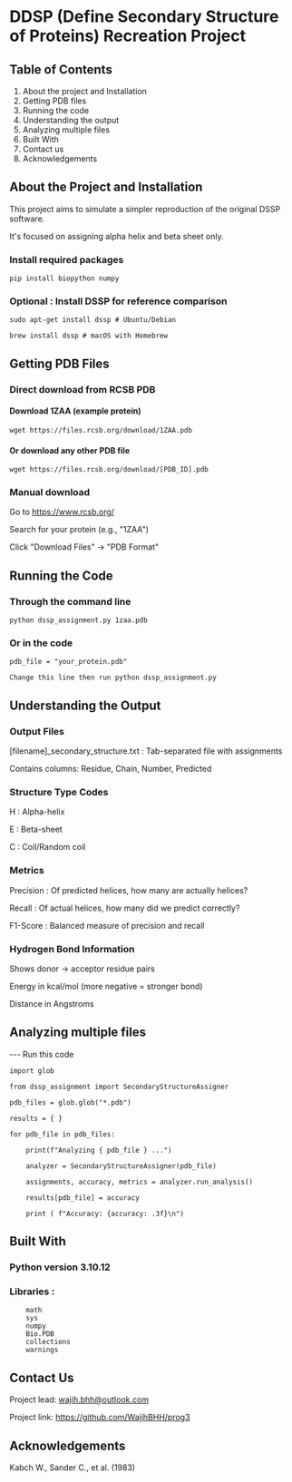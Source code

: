 # DDSP (Define Secondary Structure of Proteins) Recreation Project

## Table of Contents
1. About the project and Installation
2. Getting PDB files
3. Running the code
4. Understanding the output
5. Analyzing multiple files
6. Built With
7. Contact us
8. Acknowledgements

## About the Project and Installation

This project aims to simulate a simpler reproduction of the original DSSP software.


It's focused on assigning alpha helix and beta sheet only.

### Install required packages


    pip install biopython numpy
    

### Optional : Install DSSP for reference comparison

    sudo apt-get install dssp # Ubuntu/Debian

    brew install dssp # macOS with Homebrew
    

## Getting PDB Files

### Direct download from RCSB PDB


#### Download 1ZAA (example protein)


    wget https://files.rcsb.org/download/1ZAA.pdb


#### Or download any other PDB file


    wget https://files.rcsb.org/download/[PDB_ID].pdb

### Manual download


Go to https://www.rcsb.org/


Search for your protein (e.g., "1ZAA")


Click "Download Files" → "PDB Format"


## Running the Code

### Through the command line

    python dssp_assignment.py 1zaa.pdb

### Or in the code

    pdb_file = "your_protein.pdb"
    
    Change this line then run python dssp_assignment.py

## Understanding the Output


### Output Files


[filename]_secondary_structure.txt : Tab-separated file with assignments


Contains columns: Residue, Chain, Number, Predicted


### Structure Type Codes


H : Alpha-helix

E : Beta-sheet

C : Coil/Random coil


### Metrics


Precision : Of predicted helices, how many are actually helices?


Recall : Of actual helices, how many did we predict correctly?


F1-Score : Balanced measure of precision and recall


### Hydrogen Bond Information


Shows donor → acceptor residue pairs


Energy in kcal/mol (more negative = stronger bond)


Distance in Angstroms

## Analyzing multiple files

--- Run this code

    import glob 
    
    from dssp_assignment import SecondaryStructureAssigner
    
    pdb_files = glob.glob("*.pdb")
    
    results = { }
    
    for pdb_file in pdb_files: 
    
        print(f"Analyzing { pdb_file } ...") 
        
        analyzer = SecondaryStructureAssigner(pdb_file) 
        
        assignments, accuracy, metrics = analyzer.run_analysis() 
        
        results[pdb_file] = accuracy 
        
        print ( f"Accuracy: {accuracy: .3f}\n")
        

## Built With

### Python version 3.10.12

### Libraries :
        math
        sys
        numpy
        Bio.PDB
        collections
        warnings

        
## Contact Us

Project lead: wajih.bhh@outlook.com

Project link: https://github.com/WajihBHH/prog3

## Acknowledgements

Kabch W., Sander C., et al. (1983)
